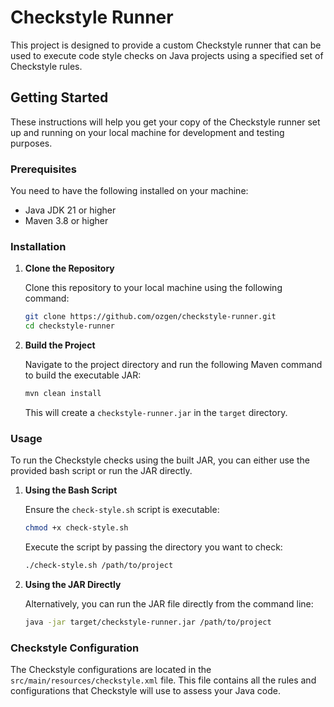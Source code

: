 
# Checkstyle Runner

This project is designed to provide a custom Checkstyle runner that can be used to execute code style checks on Java projects using a specified set of Checkstyle rules.

## Getting Started

These instructions will help you get your copy of the Checkstyle runner set up and running on your local machine for development and testing purposes.

### Prerequisites

You need to have the following installed on your machine:
- Java JDK 21 or higher
- Maven 3.8 or higher

### Installation

1. **Clone the Repository**

   Clone this repository to your local machine using the following command:

   ```bash
   git clone https://github.com/ozgen/checkstyle-runner.git
   cd checkstyle-runner
   ```

2. **Build the Project**

   Navigate to the project directory and run the following Maven command to build the executable JAR:

   ```bash
   mvn clean install
   ```

   This will create a `checkstyle-runner.jar` in the `target` directory.

### Usage

To run the Checkstyle checks using the built JAR, you can either use the provided bash script or run the JAR directly.

1. **Using the Bash Script**

   Ensure the `check-style.sh` script is executable:

   ```bash
   chmod +x check-style.sh
   ```

   Execute the script by passing the directory you want to check:

   ```bash
   ./check-style.sh /path/to/project
   ```

2. **Using the JAR Directly**

   Alternatively, you can run the JAR file directly from the command line:

   ```bash
   java -jar target/checkstyle-runner.jar /path/to/project
   ```

### Checkstyle Configuration

The Checkstyle configurations are located in the `src/main/resources/checkstyle.xml` file. This file contains all the rules and configurations that Checkstyle will use to assess your Java code.
